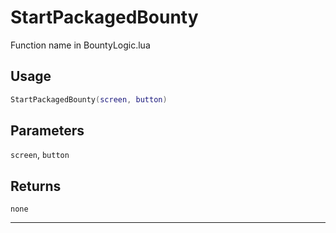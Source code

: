 # StartPackagedBounty
Function name in BountyLogic.lua
## Usage
```lua
StartPackagedBounty(screen, button)
```
## Parameters
`screen`, `button`
## Returns
`none`

---
